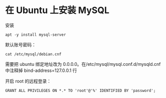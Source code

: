 # 在 Ubuntu 上安装 MySQL

<!--
ID: 774d9784-3880-45bc-a3b7-d3b6abc41b6b
Status: publish
Date: 2018-06-15T15:09:32
Modified: 2020-05-16T11:40:11
wp_id: 87
-->

安装

```
apt -y install mysql-server
```

默认账号密码：

```
cat /etc/mysql/debian.cnf
```

需要把 ubuntu 绑定地址改为 0.0.0.0。在/etc/mysql/mysql.conf.d/mysqld.cnf中注释掉 bind-address=127.0.0.1 行

开启 root 的远程登录：

```
GRANT ALL PRIVILEGES ON *.* TO 'root'@'%' IDENTIFIED BY 'password';
```
